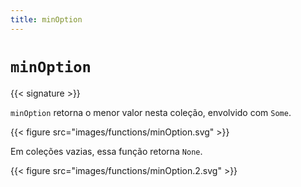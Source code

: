 ```yaml
---
title: minOption
---
```


# `minOption`

{{< signature >}}

`minOption` retorna o menor valor nesta coleção, envolvido com `Some`.

{{< figure src="images/functions/minOption.svg" >}}

Em coleções vazias, essa função retorna `None`.

{{< figure src="images/functions/minOption.2.svg" >}}
